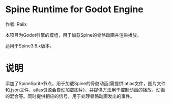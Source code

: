 # Spine Runtime for Godot Engine
作者: Raiix

本项目为Godot引擎的模组，用于加载Spine的骨骼动画并渲染播放。

适用于Spine3.8.x版本。

# 说明
添加了SpineSprite节点，用于加载Spine的骨骼动画(需提供.atlas文件，图片文件和.json文件，atlas资源会自动加载图片)，并提供方法用于控制动画的播放，动画的混合等。同时提供相应的信号，用于处理骨骼动画发出的事件。
